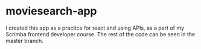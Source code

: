 # moviesearch-app

I created this app as a practice for react and using APIs, as a part of my Scrimba frontend developer course. The rest of the code can be seen in the master branch.
